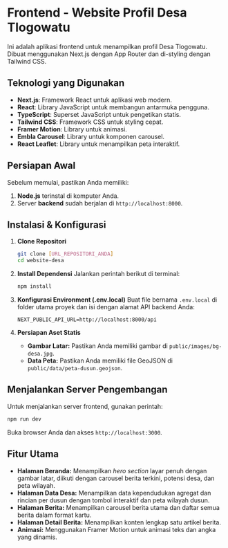 # Frontend - Website Profil Desa Tlogowatu

Ini adalah aplikasi frontend untuk menampilkan profil Desa Tlogowatu. Dibuat menggunakan Next.js dengan App Router dan di-styling dengan Tailwind CSS.

## Teknologi yang Digunakan

* **Next.js**: Framework React untuk aplikasi web modern.
* **React**: Library JavaScript untuk membangun antarmuka pengguna.
* **TypeScript**: Superset JavaScript untuk pengetikan statis.
* **Tailwind CSS**: Framework CSS untuk styling cepat.
* **Framer Motion**: Library untuk animasi.
* **Embla Carousel**: Library untuk komponen carousel.
* **React Leaflet**: Library untuk menampilkan peta interaktif.

## Persiapan Awal

Sebelum memulai, pastikan Anda memiliki:

1.  **Node.js** terinstal di komputer Anda.
2.  Server **backend** sudah berjalan di `http://localhost:8000`.

## Instalasi & Konfigurasi

1.  **Clone Repositori**
    ```bash
    git clone [URL_REPOSITORI_ANDA]
    cd website-desa
    ```

2.  **Install Dependensi**
    Jalankan perintah berikut di terminal:
    ```bash
    npm install
    ```

3.  **Konfigurasi Environment (.env.local)**
    Buat file bernama `.env.local` di folder utama proyek dan isi dengan alamat API backend Anda:
    ```
    NEXT_PUBLIC_API_URL=http://localhost:8000/api
    ```

4.  **Persiapan Aset Statis**
    * **Gambar Latar:** Pastikan Anda memiliki gambar di `public/images/bg-desa.jpg`.
    * **Data Peta:** Pastikan Anda memiliki file GeoJSON di `public/data/peta-dusun.geojson`.

## Menjalankan Server Pengembangan

Untuk menjalankan server frontend, gunakan perintah:
```bash
npm run dev
```
Buka browser Anda dan akses `http://localhost:3000`.

## Fitur Utama

* **Halaman Beranda:** Menampilkan *hero section* layar penuh dengan gambar latar, diikuti dengan carousel berita terkini, potensi desa, dan peta wilayah.
* **Halaman Data Desa:** Menampilkan data kependudukan agregat dan rincian per dusun dengan tombol interaktif dan peta wilayah dusun.
* **Halaman Berita:** Menampilkan carousel berita utama dan daftar semua berita dalam format kartu.
* **Halaman Detail Berita:** Menampilkan konten lengkap satu artikel berita.
* **Animasi:** Menggunakan Framer Motion untuk animasi teks dan angka yang dinamis.